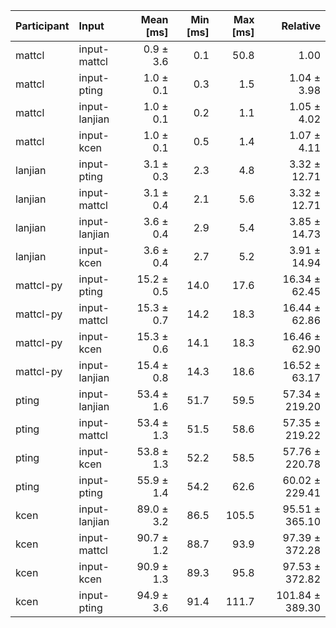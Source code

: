 | Participant | Input | Mean [ms] | Min [ms] | Max [ms] | Relative |
|:---|:---|---:|---:|---:|---:|
| mattcl | input-mattcl | 0.9 ± 3.6 | 0.1 | 50.8 | 1.00 |
| mattcl | input-pting | 1.0 ± 0.1 | 0.3 | 1.5 | 1.04 ± 3.98 |
| mattcl | input-lanjian | 1.0 ± 0.1 | 0.2 | 1.1 | 1.05 ± 4.02 |
| mattcl | input-kcen | 1.0 ± 0.1 | 0.5 | 1.4 | 1.07 ± 4.11 |
| lanjian | input-pting | 3.1 ± 0.3 | 2.3 | 4.8 | 3.32 ± 12.71 |
| lanjian | input-mattcl | 3.1 ± 0.4 | 2.1 | 5.6 | 3.32 ± 12.71 |
| lanjian | input-lanjian | 3.6 ± 0.4 | 2.9 | 5.4 | 3.85 ± 14.73 |
| lanjian | input-kcen | 3.6 ± 0.4 | 2.7 | 5.2 | 3.91 ± 14.94 |
| mattcl-py | input-pting | 15.2 ± 0.5 | 14.0 | 17.6 | 16.34 ± 62.45 |
| mattcl-py | input-mattcl | 15.3 ± 0.7 | 14.2 | 18.3 | 16.44 ± 62.86 |
| mattcl-py | input-kcen | 15.3 ± 0.6 | 14.1 | 18.3 | 16.46 ± 62.90 |
| mattcl-py | input-lanjian | 15.4 ± 0.8 | 14.3 | 18.6 | 16.52 ± 63.17 |
| pting | input-lanjian | 53.4 ± 1.6 | 51.7 | 59.5 | 57.34 ± 219.20 |
| pting | input-mattcl | 53.4 ± 1.3 | 51.5 | 58.6 | 57.35 ± 219.22 |
| pting | input-kcen | 53.8 ± 1.3 | 52.2 | 58.5 | 57.76 ± 220.78 |
| pting | input-pting | 55.9 ± 1.4 | 54.2 | 62.6 | 60.02 ± 229.41 |
| kcen | input-lanjian | 89.0 ± 3.2 | 86.5 | 105.5 | 95.51 ± 365.10 |
| kcen | input-mattcl | 90.7 ± 1.2 | 88.7 | 93.9 | 97.39 ± 372.28 |
| kcen | input-kcen | 90.9 ± 1.3 | 89.3 | 95.8 | 97.53 ± 372.82 |
| kcen | input-pting | 94.9 ± 3.6 | 91.4 | 111.7 | 101.84 ± 389.30 |
